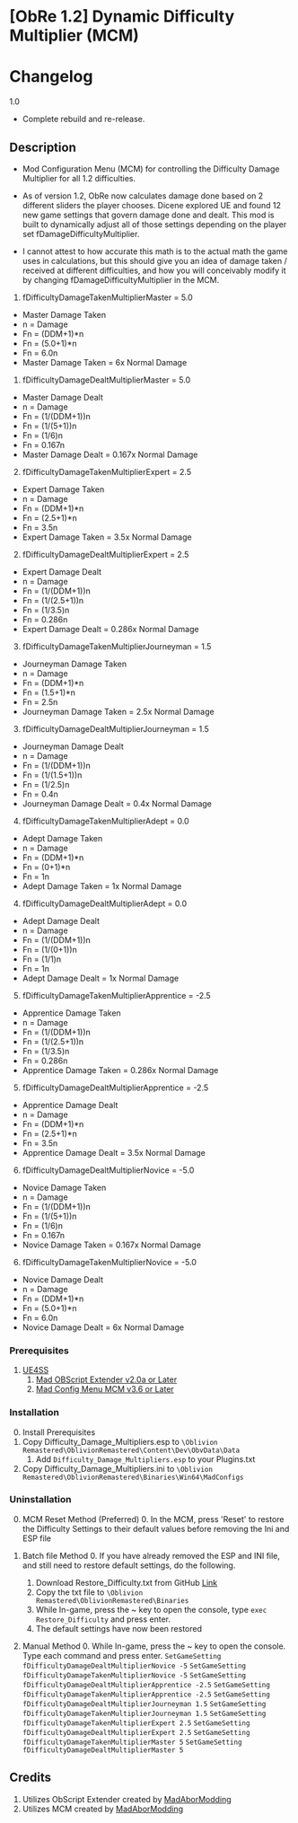 # [ObRe 1.2] Dynamic Difficulty Multiplier (MCM)

# Changelog
1.0
* Complete rebuild and re-release. 

## Description

* Mod Configuration Menu (MCM) for controlling the Difficulty Damage Multiplier for all 1.2 difficulties.

* As of version 1.2, ObRe now calculates damage done based on 2 different sliders the player chooses. Dicene explored UE and found 12 new game settings that govern damage done and dealt. This mod is built to dynamically adjust all of those settings depending on the player set fDamageDifficultyMultiplier. 

* I cannot attest to how accurate this math is to the actual math the game uses in calculations, but this should give you an idea of damage taken / received at different difficulties, and how you will conceivably modify it by changing fDamageDifficultyMultiplier in the MCM.


1. fDifficultyDamageTakenMultiplierMaster = 5.0
*	Master Damage Taken
*	n = Damage
*	Fn = (DDM+1)*n
*	Fn = (5.0+1)*n
*	Fn = 6.0n
*	Master Damage Taken = 6x Normal Damage

1. fDifficultyDamageDealtMultiplierMaster = 5.0
*	Master Damage Dealt
*	n = Damage
*	Fn = (1/(DDM+1))n
*	Fn = (1/(5+1))n
*	Fn = (1/6)n
*	Fn = 0.167n
*	Master Damage Dealt = 0.167x Normal Damage

2. fDifficultyDamageTakenMultiplierExpert = 2.5
*	Expert Damage Taken
*	n = Damage
*	Fn = (DDM+1)*n
*	Fn = (2.5+1)*n
*	Fn = 3.5n
*	Expert Damage Taken = 3.5x Normal Damage

2. fDifficultyDamageDealtMultiplierExpert = 2.5
*	Expert Damage Dealt
*	n = Damage
*	Fn = (1/(DDM+1))n
*	Fn = (1/(2.5+1))n
*	Fn = (1/3.5)n
*	Fn = 0.286n
*	Expert Damage Dealt = 0.286x Normal Damage

3. fDifficultyDamageTakenMultiplierJourneyman = 1.5
*	Journeyman Damage Taken
*	n = Damage
*	Fn = (DDM+1)*n
*	Fn = (1.5+1)*n
*	Fn = 2.5n
*	Journeyman Damage Taken = 2.5x Normal Damage

3. fDifficultyDamageDealtMultiplierJourneyman = 1.5
*	Journeyman Damage Dealt
*	n = Damage
*	Fn = (1/(DDM+1))n
*	Fn = (1/(1.5+1))n
*	Fn = (1/2.5)n
*	Fn = 0.4n
*	Journeyman Damage Dealt = 0.4x Normal Damage

4. fDifficultyDamageTakenMultiplierAdept = 0.0
*	Adept Damage Taken
*	n = Damage
*	Fn = (DDM+1)*n
*	Fn = (0+1)*n
*	Fn = 1n
*	Adept Damage Taken = 1x Normal Damage

4. fDifficultyDamageDealtMultiplierAdept = 0.0
*	Adept Damage Dealt
*	n = Damage
*	Fn = (1/(DDM+1))n
*	Fn = (1/(0+1))n
*	Fn = (1/1)n
*	Fn = 1n
*	Adept Damage Dealt = 1x Normal Damage

5. fDifficultyDamageTakenMultiplierApprentice = -2.5
*	Apprentice Damage Taken
*	n = Damage
*	Fn = (1/(DDM+1))n
*	Fn = (1/(2.5+1))n
*	Fn = (1/3.5)n
*	Fn = 0.286n
*	Apprentice Damage Taken = 0.286x Normal Damage

5. fDifficultyDamageDealtMultiplierApprentice = -2.5
*	Apprentice Damage Dealt
*	n = Damage
*	Fn = (DDM+1)*n
*	Fn = (2.5+1)*n
*	Fn = 3.5n
*	Apprentice Damage Dealt = 3.5x Normal Damage
	
6. fDifficultyDamageDealtMultiplierNovice = -5.0
*	Novice Damage Taken
*	n = Damage
*	Fn = (1/(DDM+1))n
*	Fn = (1/(5+1))n
*	Fn = (1/6)n
*	Fn = 0.167n
*	Novice Damage Taken = 0.167x Normal Damage
	
6. fDifficultyDamageTakenMultiplierNovice = -5.0
*	Novice Damage Dealt
*	n = Damage
*	Fn = (DDM+1)*n
*	Fn = (5.0+1)*n
*	Fn = 6.0n
*	Novice Damage Dealt = 6x Normal Damage

### Prerequisites
1. [UE4SS](https://www.nexusmods.com/oblivionremastered/mods/32)
	1. [Mad OBScript Extender v2.0a or Later](https://www.nexusmods.com/oblivionremastered/mods/4819)
	2. [Mad Config Menu MCM v3.6 or Later](https://www.nexusmods.com/oblivionremastered/mods/4810)
	
### Installation
0. Install Prerequisites
1. Copy Difficulty_Damage_Multipliers.esp to `\Oblivion Remastered\OblivionRemastered\Content\Dev\ObvData\Data`
	1. Add `Difficulty_Damage_Multipliers.esp` to your Plugins.txt
2. Copy Difficulty_Damage_Multipliers.ini to `\Oblivion Remastered\OblivionRemastered\Binaries\Win64\MadConfigs`

### Uninstallation
0. MCM Reset Method (Preferred)
	0. In the MCM, press 'Reset' to restore the Difficulty Settings to their default values before removing the Ini and ESP file
	
1. Batch file Method
	0. If you have already removed the ESP and INI file, and still need to restore default settings, do the following. 
	1. Download Restore_Difficulty.txt from GitHub [Link](https://github.com/justv316/Difficulty_Slider_MCM/blob/main/src/OblivionRemastered/Restore_Difficulty.txt)
	2. Copy the txt file to `\Oblivion Remastered\OblivionRemastered\Binaries`
	3. While In-game, press the ~ key to open the console, type `exec Restore_Difficulty` and press enter.
	4. The default settings have now been restored

2. Manual Method
	0. While In-game, press the ~ key to open the console. Type each command and press enter.
		`SetGameSetting fDifficultyDamageDealtMultiplierNovice -5`
		`SetGameSetting fDifficultyDamageTakenMultiplierNovice -5`
		`SetGameSetting fDifficultyDamageDealtMultiplierApprentice -2.5`
		`SetGameSetting fDifficultyDamageTakenMultiplierApprentice -2.5`
		`SetGameSetting fDifficultyDamageDealtMultiplierJourneyman 1.5`
		`SetGameSetting fDifficultyDamageTakenMultiplierJourneyman 1.5`
		`SetGameSetting fDifficultyDamageTakenMultiplierExpert 2.5`
		`SetGameSetting fDifficultyDamageDealtMultiplierExpert 2.5`
		`SetGameSetting fDifficultyDamageTakenMultiplierMaster 5`
		`SetGameSetting fDifficultyDamageDealtMultiplierMaster 5`

## Credits
1. Utilizes ObScript Extender created by [MadAborModding](https://next.nexusmods.com/profile/MadAborModding)
2. Utilizes MCM created by [MadAborModding](https://next.nexusmods.com/profile/MadAborModding)